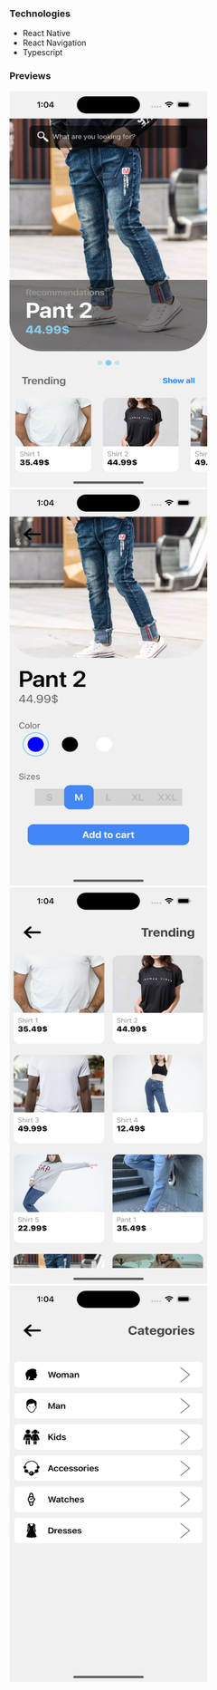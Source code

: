 ### Technologies
+ React Native
+ React Navigation
+ Typescript

### Previews
<img width=350 height=700 src="https://github.com/HpSurani1997/EcomAppSampleHp/blob/master/screenshot/screenshot-1.png?raw=true" />
<img width=350 height=700 src="https://github.com/HpSurani1997/EcomAppSampleHp/blob/master/screenshot/screenshot-2.png?raw=true" />
<img width=350 height=700 src="https://github.com/HpSurani1997/EcomAppSampleHp/blob/master/screenshot/screenshot-3.png?raw=true" />
<img width=350 height=700 src="https://github.com/HpSurani1997/EcomAppSampleHp/blob/master/screenshot/screenshot-4.png?raw=true" />
